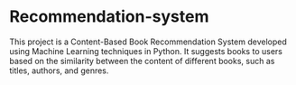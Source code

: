 # Recommendation-system
This project is a Content-Based Book Recommendation System developed using Machine Learning techniques in Python. It suggests books to users based on the similarity between the content of different books, such as titles, authors, and genres.
